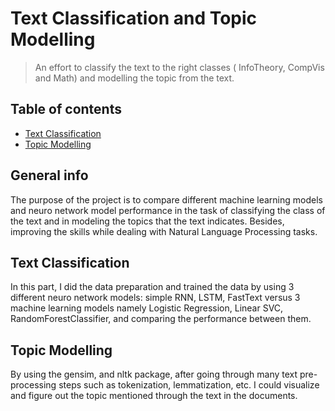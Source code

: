 # Text Classification and Topic Modelling 
> An effort to classify the text to the right classes ( InfoTheory, CompVis and Math) and modelling the topic from the text.

## Table of contents
* [Text Classification](#general-info)
* [Topic Modelling](#screenshots)

## General info
The purpose of the project is to compare different machine learning models and neuro network model performance in the task of classifying the class of the text and in modeling the topics that the text indicates. Besides, improving the skills while dealing with Natural Language Processing tasks.

## Text Classification
In this part, I did the data preparation and trained the data by using 3 different neuro network models: simple RNN, LSTM, FastText versus 3 machine learning models namely Logistic Regression, Linear SVC, RandomForestClassifier, and comparing the performance between them.

## Topic Modelling
By using the gensim, and nltk package, after going through many text pre-processing steps such as tokenization, lemmatization, etc. I could visualize and figure out the topic mentioned through the text in the documents.


